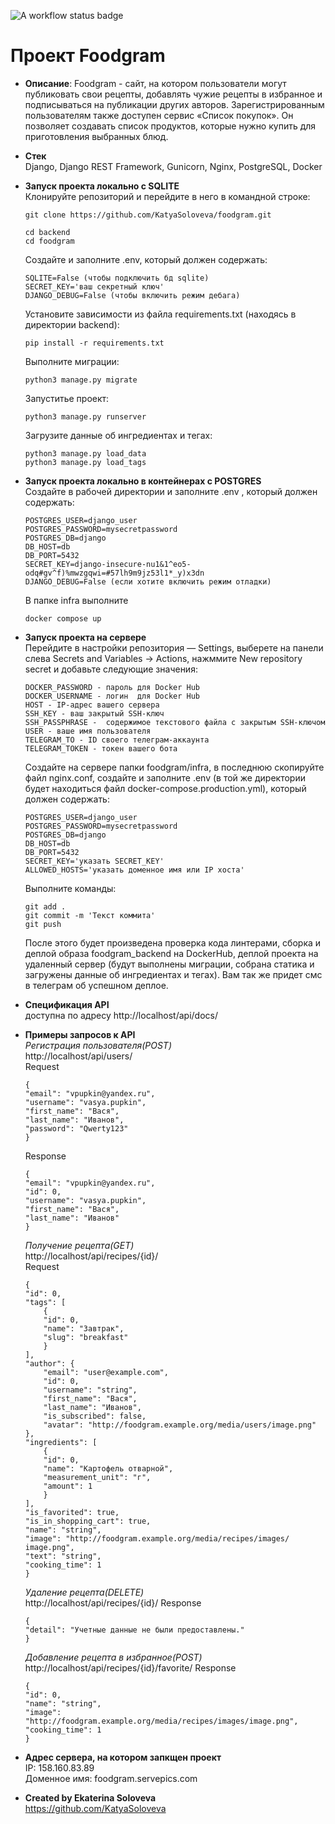 ![A workflow status badge](https://github.com/KatyaSoloveva/foodgram/actions/workflows/main.yml/badge.svg)
# Проект Foodgram

* **Описание**: Foodgram - сайт, на котором пользователи могут публиковать свои рецепты, добавлять чужие рецепты в избранное и подписываться на публикации других авторов. Зарегистрированным пользователям также доступен сервис «Список покупок». Он позволяет создавать список продуктов, которые нужно купить для приготовления выбранных блюд.
* **Стек**  
  Django, Django REST Framework, Gunicorn, Nginx, PostgreSQL, Docker
* **Запуск проекта локально c SQLITE**  
  Клонируйте репозиторий и перейдите в него в командной строке:

  ```
  git clone https://github.com/KatyaSoloveva/foodgram.git
  ```  

  ```
  cd backend
  cd foodgram
  ```
  Создайте и заполните .env, который должен содержать:
  ```
  SQLITE=False (чтобы подключить бд sqlite)
  SECRET_KEY='ваш секретный ключ'
  DJANGO_DEBUG=False (чтобы включить режим дебага)
  ```
  Установите зависимости из файла requirements.txt (находясь в директории backend):

  ```
  pip install -r requirements.txt
  ```
  Выполните миграции:

  ```
  python3 manage.py migrate
  ```
  Запуститье проект:

  ```
  python3 manage.py runserver
  ```
  Загрузите данные об ингредиентах и тегах:

  ```
  python3 manage.py load_data
  python3 manage.py load_tags
  ```

* **Запуск проекта локально в контейнерах с POSTGRES**   
   Создайте в рабочей директории и заполните .env , который должен содержать:
    ```
    POSTGRES_USER=django_user
    POSTGRES_PASSWORD=mysecretpassword
    POSTGRES_DB=django
    DB_HOST=db
    DB_PORT=5432
    SECRET_KEY=django-insecure-nu1&1^eo5-odq#gv^f)%mwzgqwi=#57lh9m9jz53l1*_y)x3dn
    DJANGO_DEBUG=False (если хотите включить режим отладки)
    ```
    В папке infra выполните 
    ```
    docker compose up
    ```
* **Запуск проекта на сервере**  
    Перейдите в настройки репозитория — Settings, выберете на панели слева Secrets and Variables → Actions, нажммите New repository secret и добавьте следующие значения:
    ```
    DOCKER_PASSWORD - пароль для Docker Hub
    DOCKER_USERNAME - логин  для Docker Hub
    HOST - IP-адрес вашего сервера
    SSH_KEY - ваш закрытый SSH-ключ
    SSH_PASSPHRASE -  содержимое текстового файла с закрытым SSH-ключом
    USER - ваше имя пользователя
    TELEGRAM_TO - ID своего телеграм-аккаунта
    TELEGRAM_TOKEN - токен вашего бота
    ```
    Создайте на сервере папки foodgram/infra, в последнюю скопируйте файл nginx.conf, создайте и заполните .env (в той же директории будет находиться файл docker-compose.production.yml), который должен содержать:
    ```
    POSTGRES_USER=django_user
    POSTGRES_PASSWORD=mysecretpassword
    POSTGRES_DB=django
    DB_HOST=db
    DB_PORT=5432
    SECRET_KEY='указать SECRET_KEY'
    ALLOWED_HOSTS='указать доменное имя или IP хоста'
    ```
    Выполните команды:
    ```
    git add .
    git commit -m 'Текст коммита'
    git push
    ```
    После этого будет произведена проверка кода линтерами, сборка и деплой образа foodgram_backend на DockerHub, деплой проекта на удаленный сервер (будут выполнены миграции, собрана статика и загружены данные об ингредиентах и тегах). Вам так же придет смс в телеграм об успешном деплое.

* **Спецификация API**  
    доступна по адресу http://localhost/api/docs/ 

* **Примеры запросов к API**  
  *Регистрация пользователя(POST)*  
    http://localhost/api/users/  
    Request
    ```
    {
    "email": "vpupkin@yandex.ru",
    "username": "vasya.pupkin",
    "first_name": "Вася",
    "last_name": "Иванов",
    "password": "Qwerty123"
    }
    ```
    Response
    ```
    {
    "email": "vpupkin@yandex.ru",
    "id": 0,
    "username": "vasya.pupkin",
    "first_name": "Вася",
    "last_name": "Иванов"
    }
    ```
    *Получение рецепта(GET)*  
    http://localhost/api/recipes/{id}/  
    Request
    ```
    {
    "id": 0,
    "tags": [
        {
        "id": 0,
        "name": "Завтрак",
        "slug": "breakfast"
        }
    ],
    "author": {
        "email": "user@example.com",
        "id": 0,
        "username": "string",
        "first_name": "Вася",
        "last_name": "Иванов",
        "is_subscribed": false,
        "avatar": "http://foodgram.example.org/media/users/image.png"
    },
    "ingredients": [
        {
        "id": 0,
        "name": "Картофель отварной",
        "measurement_unit": "г",
        "amount": 1
        }
    ],
    "is_favorited": true,
    "is_in_shopping_cart": true,
    "name": "string",
    "image": "http://foodgram.example.org/media/recipes/images/ image.png",
    "text": "string",
    "cooking_time": 1
    }
    ```
    *Удаление рецепта(DELETE)*  
    http://localhost/api/recipes/{id}/
    Response
    ```
    {
    "detail": "Учетные данные не были предоставлены."
    }
    ```
    *Добавление рецепта в избранное(POST)*  
    http://localhost/api/recipes/{id}/favorite/
    Response
    ```
    {
    "id": 0,
    "name": "string",
    "image": "http://foodgram.example.org/media/recipes/images/image.png",
    "cooking_time": 1
    }
    ```
* **Адрес сервера, на котором запкщен проект**  
  IP: 158.160.83.89  
  Доменное имя: foodgram.servepics.com
* **Created by Ekaterina Soloveva**  
https://github.com/KatyaSoloveva

